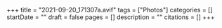 +++
title = "2021-09-20_171307a.avif"
tags = ["Photos"]
categories = []
startDate = ""
draft = false
pages = []
description = ""
citations = []
+++
